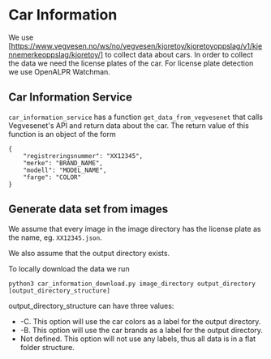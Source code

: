 # Car Information

We use [https://www.vegvesen.no/ws/no/vegvesen/kjoretoy/kjoretoyoppslag/v1/kjennemerkeoppslag/kjoretoy/]
to collect data about cars. In order to collect the data we need the
license plates of the car. For license plate detection we use
OpenALPR Watchman.

## Car Information Service

`car_information_service` has a function `get_data_from_vegvesenet`
that calls Vegvesenet's API and return data about the car. The
return value of this function is an object of the form
    
    {
        "registreringsnummer": "XX12345",
        "merke": "BRAND_NAME",
        "modell": "MODEL_NAME",
        "farge": "COLOR"
    }


## Generate data set from images

We assume that every image in the image directory
has the license plate as the name, eg. `XX12345.json`.

We also assume that the output directory exists.

To locally download the data we run

    python3 car_information_download.py image_directory output_directory [output_directory_structure]

output_directory_structure can have three values:

* -C. This option will use the car colors as a label for 
the output directory.
* -B. This option will use the car brands as a label for
the output directory.
* Not defined. This option will not use any labels, thus
all data is in a flat folder structure.
